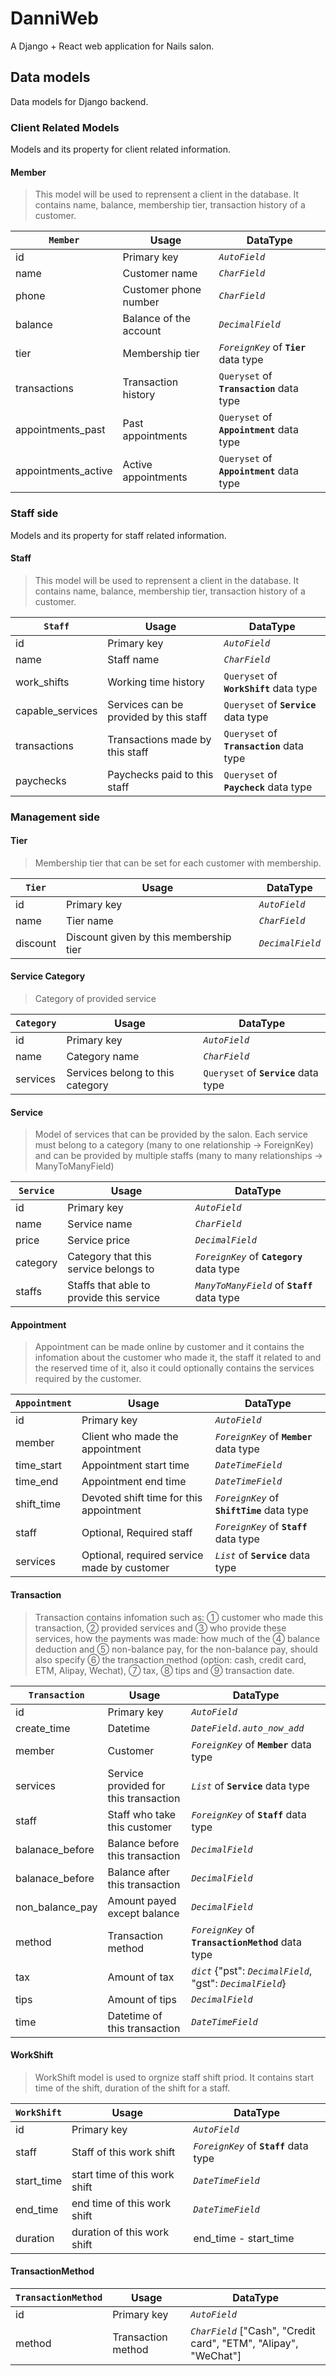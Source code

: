 # DanniWeb
A Django + React web application for Nails salon.

## Data models
Data models for Django backend.

### Client Related Models
Models and its property for client related information.

#### Member
  > This model will be used to reprensent a client in the database.
  > It contains name, balance, membership tier, transaction history of a customer. 
  
  | __`Member`__        | Usage                  | DataType                                  |
  |---------------------|------------------------|-------------------------------------------|
  | id                  | Primary key            | *`AutoField`*                             |
  | name                | Customer name          | *`CharField`*                             |
  | phone               | Customer phone number  | *`CharField`*                             |
  | balance             | Balance of the account | *`DecimalField`*                          |
  | tier                | Membership tier        | *`ForeignKey`* of __`Tier`__ data type    |
  | transactions        | Transaction history    | `Queryset` of __`Transaction`__ data type |
  | appointments_past   | Past appointments      | `Queryset` of __`Appointment`__ data type |
  | appointments_active | Active appointments    | `Queryset` of __`Appointment`__ data type |

### Staff side
Models and its property for staff related information.

#### Staff
  > This model will be used to reprensent a client in the database. 
  > It contains name, balance, membership tier, transaction history of a customer. 
  
  | __`Staff`__      | Usage                                  | DataType                                  |
  |------------------|----------------------------------------|-------------------------------------------|
  | id               | Primary key                            | *`AutoField`*                             |
  | name             | Staff name                             | *`CharField`*                             |
  | work_shifts      | Working time history                   | `Queryset` of __`WorkShift`__ data type   |
  | capable_services | Services can be provided by this staff | `Queryset` of __`Service`__ data type     |
  | transactions     | Transactions made by this staff        | `Queryset` of __`Transaction`__ data type |
  | paychecks        | Paychecks paid to this staff           | `Queryset` of __`Paycheck`__ data type    |
  
### Management side

#### Tier
  > Membership tier that can be set for each customer with membership.
  
  | __`Tier`__ | Usage                                  | DataType         |
  |------------|----------------------------------------|------------------|
  | id         | Primary key                            | *`AutoField`*    |
  | name       | Tier name                              | *`CharField`*    |
  | discount   | Discount given by this membership tier | *`DecimalField`* |
  
#### Service Category
  > Category of provided service
  
  | __`Category`__  | Usage                            | DataType                              |
  |-----------------|----------------------------------|---------------------------------------|
  | id              | Primary key                      | *`AutoField`*                         |
  | name            | Category name                    | *`CharField`*                         |
  | services        | Services belong to this category | `Queryset` of __`Service`__ data type |
  
#### Service
  > Model of services that can be provided by the salon. Each service must belong to a category (many to one relationship -> ForeignKey) and can be provided by multiple staffs (many to many relationships -> ManyToManyField)
  
  | __`Service`__  | Usage                                    | DataType                                     |
  |----------------|------------------------------------------|----------------------------------------------|
  | id             | Primary key                              | *`AutoField`*                                |
  | name           | Service name                             | *`CharField`*                                |
  | price          | Service price                            | *`DecimalField`*                             |
  | category       | Category that this service belongs to    | *`ForeignKey`* of __`Category`__ data type   |
  | staffs         | Staffs that able to provide this service | *`ManyToManyField`* of __`Staff`__ data type |
  
#### Appointment
  > Appointment can be made online by customer and it contains the infomation about the customer who made it, the staff it related to and the reserved time of it, also it could optionally contains the services required by the customer.
 
  | __`Appointment`__ | Usage                                       | DataType                                    |
  |-------------------|---------------------------------------------|---------------------------------------------|
  | id                | Primary key                                 | *`AutoField`*                               |
  | member            | Client who made the appointment             | *`ForeignKey`* of __`Member`__ data type    |
  | time_start        | Appointment start time                      | *`DateTimeField`*                           |
  | time_end          | Appointment end time                        | *`DateTimeField`*                           |
  | shift_time        | Devoted shift time for this appointment     | *`ForeignKey`* of __`ShiftTime`__ data type |
  | staff             | Optional, Required staff                    | *`ForeignKey`* of __`Staff`__ data type     |
  | services          | Optional, required service made by customer | *`List`* of __`Service`__ data type         |

#### Transaction
  > Transaction contains infomation such as: ① customer who made this transaction, ② provided services and ③ who provide these services, how the payments was made: how much of the ④ balance deduction and ⑤ non-balance pay, for the non-balance pay, should also specify ⑥ the transaction method (option: cash, credit card, ETM, Alipay, Wechat), ⑦ tax, ⑧ tips and ⑨ transaction date.
  
  | __`Transaction`__  | Usage                                 | DataType                                                    |
  |--------------------|---------------------------------------|-------------------------------------------------------------|
  | id                 | Primary key                           | *`AutoField`*                                               |
  | create_time        | Datetime                              | *`DateField.auto_now_add`*                                  |
  | member             | Customer                              | *`ForeignKey`* of __`Member`__ data type                    |
  | services           | Service provided for this transaction | *`List`* of __`Service`__ data type                         |
  | staff              | Staff who take this customer          | *`ForeignKey`* of __`Staff`__ data type                     |
  | balanace_before    | Balance before this transaction       | *`DecimalField`*                                            |
  | balanace_before    | Balance after this transaction        | *`DecimalField`*                                            |
  | non_balance_pay    | Amount payed except balance           | *`DecimalField`*                                            |
  | method             | Transaction method                    | *`ForeignKey`* of __`TransactionMethod`__ data type         |
  | tax                | Amount of tax                         | *`dict`* {"pst": *`DecimalField`*, "gst": *`DecimalField`*} |
  | tips               | Amount of tips                        | *`DecimalField`*                                            |
  | time               | Datetime of this transaction          | *`DateTimeField`*                                           |

#### WorkShift
  > WorkShift model is used to orgnize staff shift priod. It contains start time of the shift, duration of the shift for a staff.
  
  | __`WorkShift`__ | Usage                         | DataType                                |
  |-----------------|-------------------------------|-----------------------------------------|
  | id              | Primary key                   | *`AutoField`*                           |
  | staff           | Staff of this work shift      | *`ForeignKey`* of __`Staff`__ data type |
  | start_time      | start time of this work shift | *`DateTimeField`*                       |
  | end_time        | end time of this work shift   | *`DateTimeField`*                       |
  | duration        | duration of this work shift   | end_time - start_time                   |
  

#### TransactionMethod
  | __`TransactionMethod`__ | Usage              | DataType                                               |
  |-------------------------|--------------------|--------------------------------------------------------|
  | id                      | Primary key        | *`AutoField`*                                          |
  | method                  | Transaction method | *`CharField`* ["Cash", "Credit card", "ETM", "Alipay", "WeChat"] |

